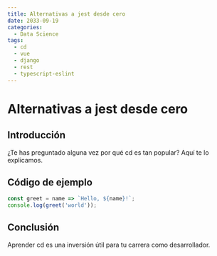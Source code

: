 ```yaml
---
title: Alternativas a jest desde cero
date: 2033-09-19
categories:
  - Data Science
tags:
  - cd
  - vue
  - django
  - rest
  - typescript-eslint
---
```


# Alternativas a jest desde cero

## Introducción

¿Te has preguntado alguna vez por qué cd es tan popular? Aquí te lo explicamos.

## Código de ejemplo

```javascript
const greet = name => `Hello, ${name}!`;
console.log(greet('world'));
```

## Conclusión

Aprender cd es una inversión útil para tu carrera como desarrollador.